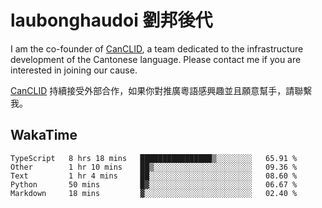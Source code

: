 # laubonghaudoi 劉邦後代

I am the co-founder of [CanCLID](https://github.com/CanCLID), a team dedicated to the infrastructure development of the Cantonese language. Please contact me if you are interested in joining our cause.

[CanCLID](https://github.com/CanCLID) 持續接受外部合作，如果你對推廣粵語感興趣並且願意幫手，請聯繫我。


## WakaTime

<!--START_SECTION:waka-->
```text
TypeScript   8 hrs 18 mins   ████████████████▒░░░░░░░░   65.91 % 
Other        1 hr 10 mins    ██▒░░░░░░░░░░░░░░░░░░░░░░   09.36 % 
Text         1 hr 4 mins     ██░░░░░░░░░░░░░░░░░░░░░░░   08.60 % 
Python       50 mins         █▓░░░░░░░░░░░░░░░░░░░░░░░   06.67 % 
Markdown     18 mins         ▓░░░░░░░░░░░░░░░░░░░░░░░░   02.40 % 
```
<!--END_SECTION:waka-->
